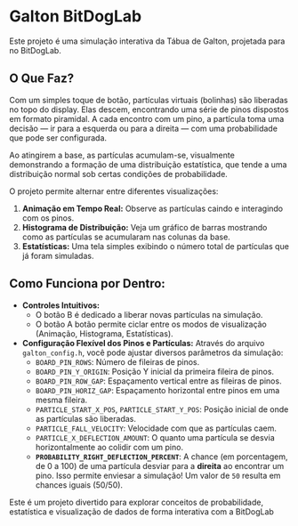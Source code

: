 # Galton BitDogLab

Este projeto é uma simulação interativa da Tábua de Galton, projetada para no BitDogLab.

## O Que Faz?

Com um simples toque de botão, partículas virtuais (bolinhas) são liberadas no topo do display. Elas descem, encontrando uma série de pinos dispostos em formato piramidal. A cada encontro com um pino, a partícula toma uma decisão — ir para a esquerda ou para a direita — com uma probabilidade que pode ser configurada.

Ao atingirem a base, as partículas acumulam-se, visualmente demonstrando a formação de uma distribuição estatística, que tende a uma distribuição normal sob certas condições de probabilidade.

O projeto permite alternar entre diferentes visualizações:
1.  **Animação em Tempo Real:** Observe as partículas caindo e interagindo com os pinos.
2.  **Histograma de Distribuição:** Veja um gráfico de barras mostrando como as partículas se acumularam nas colunas da base.
3.  **Estatísticas:** Uma tela simples exibindo o número total de partículas que já foram simuladas.

## Como Funciona por Dentro:

* **Controles Intuitivos:**
    * O botão B é dedicado a liberar novas partículas na simulação.
    * O botão A botão permite ciclar entre os modos de visualização (Animação, Histograma, Estatísticas).
* **Configuração Flexível dos Pinos e Partículas:** Através do arquivo `galton_config.h`, você pode ajustar diversos parâmetros da simulação:
    * `BOARD_PIN_ROWS`: Número de fileiras de pinos.
    * `BOARD_PIN_Y_ORIGIN`: Posição Y inicial da primeira fileira de pinos.
    * `BOARD_PIN_ROW_GAP`: Espaçamento vertical entre as fileiras de pinos.
    * `BOARD_PIN_HORIZ_GAP`: Espaçamento horizontal entre pinos em uma mesma fileira.
    * `PARTICLE_START_X_POS`, `PARTICLE_START_Y_POS`: Posição inicial de onde as partículas são liberadas.
    * `PARTICLE_FALL_VELOCITY`: Velocidade com que as partículas caem.
    * `PARTICLE_X_DEFLECTION_AMOUNT`: O quanto uma partícula se desvia horizontalmente ao colidir com um pino.
    * **`PROBABILITY_RIGHT_DEFLECTION_PERCENT`**: A chance (em porcentagem, de 0 a 100) de uma partícula desviar para a **direita** ao encontrar um pino. Isso permite enviesar a simulação! Um valor de `50` resulta em chances iguais (50/50).

Este é um projeto divertido para explorar conceitos de probabilidade, estatística e visualização de dados de forma interativa com a BitDogLab
